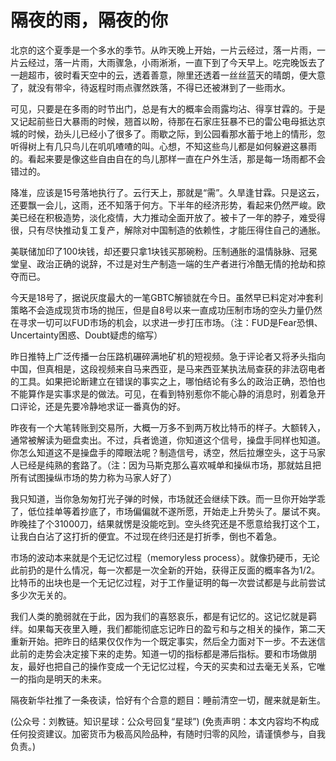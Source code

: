 # 隔夜的雨，隔夜的你

北京的这个夏季是一个多水的季节。从昨天晚上开始，一片云经过，落一片雨，一片云经过，落一片雨，大雨骤急，小雨淅淅，一直下到了今天早上。吃完晚饭去了一趟超市，彼时看天空中的云，透着善意，隙里还透着一丝丝蓝天的晴朗，便大意了，就没有带伞，待返程时雨点骤然跌落，不得已还被淋到了一些雨水。

可见，只要是在多雨的时节出门，总是有大的概率会雨露均沾、得享甘霖的。于是又记起前些日大暴雨的时候，翘首以盼，待那在石家庄狂暴不已的雷公电母抵达京城的时候，劲头儿已经小了很多了。雨歇之际，到公园看那水蓄于地上的情形，忽听得树上有几只鸟儿在叽叽喳喳的叫。心想，不知这些鸟儿都是如何躲避这暴雨的。看起来要是像这些自由自在的鸟儿那样一直在户外生活，那是每一场雨都不会错过的。

降准，应该是15号落地执行了。云行天上，那就是“需”。久旱逢甘霖。只是这云，还要飘一会儿，这雨，还不知落于何方。下半年的经济形势，看起来仍然严峻。欧美已经在积极造势，淡化疫情，大力推动全面开放了。被卡了一年的脖子，难受得很，只有尽快推动复工复产，解除对中国制造的依赖性，才能压得住自己的通胀。

美联储加印了100块钱，却还要只拿1块钱买那碗粉。压制通胀的温情脉脉、冠冕堂皇、政治正确的说辞，不过是对生产制造一端的生产者进行冷酷无情的抢劫和掠夺而已。

今天是18号了，据说灰度最大的一笔GBTC解锁就在今日。虽然早已料定对冲套利策略不会造成现货市场的抛压，但是自8号以来一直成功压制市场的空头力量仍然在寻求一切可以FUD市场的机会，以求进一步打压市场。（注：FUD是Fear恐惧、Uncertainty困惑、Doubt疑虑的缩写）

昨日推特上广泛传播一台压路机碾碎满地矿机的短视频。急于评论者又将矛头指向中国，但真相是，这段视频来自马来西亚，是马来西亚某执法局查获的非法窃电者的工具。如果把论断建立在错误的事实之上，哪怕结论有多么的政治正确，恐怕也不能算作是实事求是的做法。可见，在看到特别惹你不能心静的消息时，别着急开口评论，还是先要冷静地求证一番真伪的好。

昨夜有一个大笔转账到交易所，大概一万多不到两万枚比特币的样子。大额转入，通常被解读为砸盘卖出。不过，兵者诡道，你知道这个信号，操盘手同样也知道。你怎么知道这不是操盘手的障眼法呢？制造信号，诱空，然后拉爆空头，这于马家人已经是纯熟的套路了。（注：因为马斯克那么喜欢喊单和操纵市场，那就姑且把所有试图操纵市场的势力称为马家人好了）

我只知道，当你急匆匆打光子弹的时候，市场就还会继续下跌。而一旦你开始学乖了，低位挂单等着抄底了，市场偏偏就不遂所愿，开始走上升势头了。屡试不爽。昨晚挂了个31000刀，结果就愣是没能吃到。空头终究还是不愿意给我打这个工，让我白白沾了这打折的便宜。不过现在终归还是打折季，倒也不着急。

市场的波动本来就是个无记忆过程（memoryless process）。就像扔硬币，无论此前扔的是什么情况，每一次都是一次全新的开始，获得正反面的概率各为1/2。比特币的出块也是一个无记忆过程，对于工作量证明的每一次尝试都是与此前尝试多少次无关的。

我们人类的脆弱就在于此，因为我们的喜怒哀乐，都是有记忆的。这记忆就是羁绊。如果每天夜里入睡，我们都能彻底忘记昨日的盈亏和与之相关的操作，第二天重新开始。把昨日的结果仅仅作为一个既定事实，然后全力面对下一步。不去迷信此前的走势会决定接下来的走势。知道一切的指标都是滞后指标。要和市场做朋友，最好也把自己的操作变成一个无记忆过程，今天的买卖和过去毫无关系，它唯一的指向是明天的未来。

隔夜新华社推了一条夜读，恰好有个合意的题目：睡前清空一切，醒来就是新生。

\(公众号：刘教链。知识星球：公众号回复“星球”\)  \(免责声明：本文内容均不构成任何投资建议。加密货币为极高风险品种，有随时归零的风险，请谨慎参与，自我负责。\)

